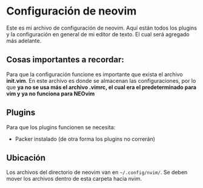 # Configuración de neovim

Este es mi archivo de configuración de neovim. Aquí están todos los plugins y la configuración
en general de mi editor de texto. El cual será agregado más adelante.

## Cosas importantes a recordar:

Para que la configuración funcione es importante que exista el archivo <strong>init.vim</strong>. 
En este archivo es donde se almacenan las configuraciones, por lo que **ya no se usa más el archivo 
.vimrc, el cual era el predeterminado para vim y ya no funciona para NEOvim**

## Plugins

Para que los plugins funcionen se necesita:

* Packer instalado (de otra forma los plugins no correrán)

## Ubicación

Los archivos del directorio de neovim van en <code>~/.config/nvim/</code>. 
Se deben mover los archivos dentro de esta carpeta hacia nvim.

